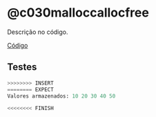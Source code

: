 # @c030malloccallocfree

Descrição no código.

[Código](https://github.com/qxcodefup/arcade/blob/master/base/c030malloccallocfree/.cache/draft.c)

## Testes

```py
>>>>>>>> INSERT
======== EXPECT
Valores armazenados: 10 20 30 40 50

<<<<<<<< FINISH
```
